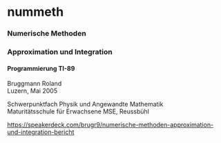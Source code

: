 
# nummeth

### Numerische Methoden<br>
### Approximation und Integration<br>

#### Programmierung TI-89

Bruggmann Roland<br>
Luzern, Mai 2005

Schwerpunktfach Physik und Angewandte Mathematik<br>
Maturitätsschule für Erwachsene MSE, Reussbühl

https://speakerdeck.com/brugr9/numerische-methoden-approximation-und-integration-bericht

